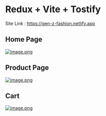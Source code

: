 # Redux + Vite + Tostify

Site Link : https://gen-z-fashion.netlify.app

## Home Page

[![image.png](https://i.postimg.cc/L8L7rsjG/image.png)](https://postimg.cc/qNBjK4bG)

## Product Page

[![image.png](https://i.postimg.cc/x16xrbcx/image.png)](https://postimg.cc/v46LfT7f)

## Cart

[![image.png](https://i.postimg.cc/SNv2wSmL/image.png)](https://postimg.cc/Wh01ZPFt)
